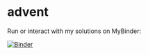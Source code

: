 # advent

Run or interact with my solutions on MyBinder:

[![Binder](https://mybinder.org/badge_logo.svg)](https://mybinder.org/v2/gh/mathieuboudreau/advent/HEAD)
